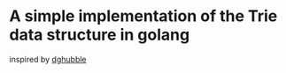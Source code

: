 # A simple implementation of the Trie data structure in golang
inspired by <a href = "https://github.com/dghubble/trie">dghubble</a>
